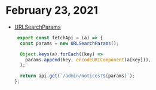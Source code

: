 # February 23, 2021

- [URLSearchParams](https://developer.mozilla.org/en-US/docs/Web/API/URLSearchParams/toString)

  ``` javascript
   export const fetchApi = (a) => {
    const params = new URLSearchParams();

    Object.keys(a).forEach((key) =>
      params.append(key, encodeURIComponent(a[key])),
    );

    return api.get(`/admin/notices?${params}`);
  };
  ```
